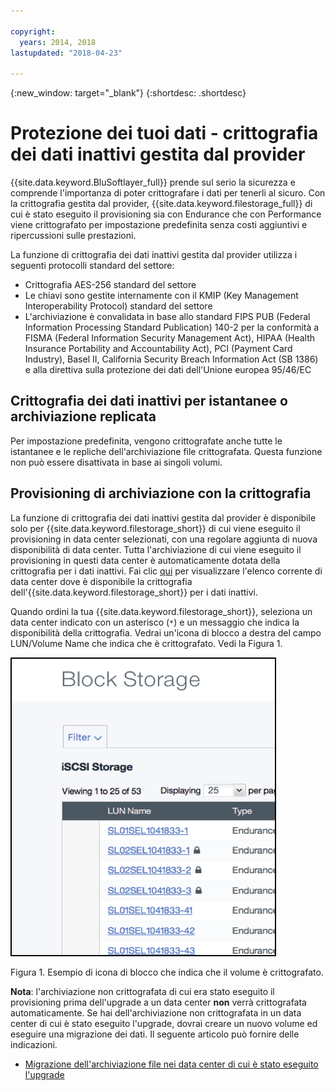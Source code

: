 ```yaml
---

copyright:
  years: 2014, 2018
lastupdated: "2018-04-23"

---
```

{:new_window: target="_blank"}
{:shortdesc: .shortdesc}

# Protezione dei tuoi dati - crittografia dei dati inattivi gestita dal provider 

{{site.data.keyword.BluSoftlayer_full}} prende sul serio la sicurezza e comprende l'importanza di poter crittografare i dati per tenerli al sicuro. Con la crittografia gestita dal provider, {{site.data.keyword.filestorage_full}} di cui è stato eseguito il provisioning sia con Endurance che con Performance viene crittografato per impostazione predefinita senza costi aggiuntivi e ripercussioni sulle prestazioni.

La funzione di crittografia dei dati inattivi gestita dal provider utilizza i seguenti protocolli standard del settore:

* Crittografia AES-256 standard del settore
* Le chiavi sono gestite internamente con il KMIP (Key Management Interoperability Protocol) standard del settore
* L'archiviazione è convalidata in base allo standard FIPS PUB (Federal Information Processing Standard Publication) 140-2 per la conformità a FISMA (Federal Information Security Management Act), HIPAA (Health Insurance Portability and Accountability Act), PCI (Payment Card Industry), Basel II, California Security Breach Information Act (SB 1386) e alla direttiva sulla protezione dei dati dell'Unione europea 95/46/EC

## Crittografia dei dati inattivi per istantanee o archiviazione replicata  

Per impostazione predefinita, vengono crittografate anche tutte le istantanee e le repliche dell'archiviazione file crittografata. Questa funzione non può essere disattivata in base ai singoli volumi.

## Provisioning di archiviazione con la crittografia

La funzione di crittografia dei dati inattivi gestita dal provider è disponibile solo per {{site.data.keyword.filestorage_short}} di cui viene eseguito il provisioning in data center selezionati, con una regolare aggiunta di nuova disponibilità di data center. Tutta l'archiviazione di cui viene eseguito il provisioning in questi data center è automaticamente dotata della crittografia per i dati inattivi. Fai clic [qui](new-ibm-block-and-file-storage-location-and-features.html) per visualizzare l'elenco corrente di data center dove è disponibile la crittografia dell'{{site.data.keyword.filestorage_short}} per i dati inattivi.


Quando ordini la tua {{site.data.keyword.filestorage_short}}, seleziona un data center indicato con un asterisco (`*`) e un messaggio che indica la disponibilità della crittografia. Vedrai un'icona di blocco a destra del campo LUN/Volume Name che indica che è crittografato. Vedi la Figura 1.

![L'icona di blocco indica che la LUN è crittografata](/images/encryptedstorage.png)
<caption>Figura 1. Esempio di icona di blocco che indica che il volume è crittografato.</caption>



**Nota**: l'archiviazione non crittografata di cui era stato eseguito il provisioning prima dell'upgrade a un data center **non** verrà crittografata automaticamente. Se hai dell'archiviazione non crittografata in un data center di cui è stato eseguito l'upgrade, dovrai creare un nuovo volume ed eseguire una migrazione dei dati. Il seguente articolo può fornire delle indicazioni.

* [Migrazione dell'archiviazione file nei data center di cui è stato eseguito l'upgrade](migrate-file-storage-encrypted-file-storage.html)

